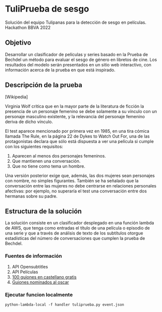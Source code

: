 # TuliPrueba de sesgo

Solución del equipo Tulipanas para la detección de sesgo en películas. Hackathon BBVA 2022

## Objetivo

Desarrollar un clasificador de películas y series basado en la Prueba de Bechdel un método para evaluar el sesgo de género en libretos de cine. Los resultados del modelo serán presentados en un sitio web interactivo, con información acerca de la prueba en que está inspirado.

## Descripción de la prueba

[Wikipedia] 

Virginia Wolf critica que en la mayor parte de la literatura de ficción la presencia de un personaje femenino se debe solamente a su vínculo con un personaje masculino existente, y la relevancia del personaje femenino deriva de dicho vínculo.

El test aparece mencionado por primera vez en 1985, en una tira cómica llamada The Rule, en la página 22 de Dykes to Watch Out For, una de las protagonistas declara que sólo está dispuesta a ver una película si cumple con los siguientes requisitos:

1. Aparecen al menos dos personajes femeninos.
1. Que mantienen una conversación.
1. Que no tiene como tema un hombre.

Una versión posterior exige que, además, las dos mujeres sean personajes con nombre, no simples figurantes. También se ha señalado que la conversación entre las mujeres no debe centrarse en relaciones personales afectivas: por ejemplo, no superaría el test una conversación entre dos hermanas sobre su padre.

## Estructura de la solución

La solución consiste en un clasificador desplegado en una función lambda de AWS, que tenga como entradas el título de una película o episodio de una serie y que a través de análisis de texto de los subtítulos otorgue estadísticas del número de conversaciones que cumplen la prueba de Bechdel.

### Fuentes de información

1. API Opensubtitles
2. API Películas
3. [100 guiones en castellano gratis](http://escribirenserie.com/mas-100-guiones-castellano-gratis/)
4. [Guiones nominados al oscar](https://bloguionistas.com/descargar-guiones/)

### Ejecutar funcion localmente

    python-lambda-local -f handler tuliprueba.py event.json